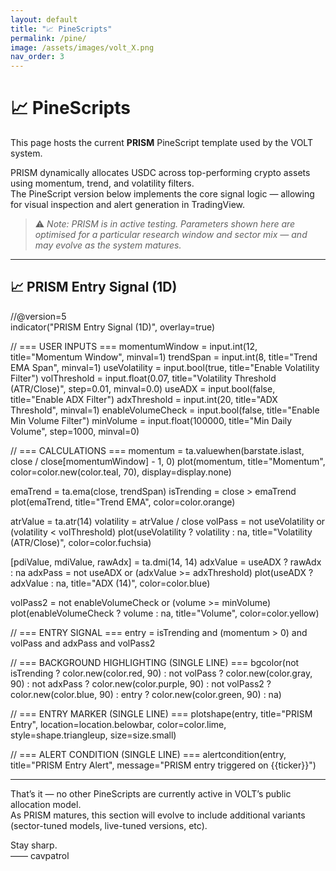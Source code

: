 ```yaml
---
layout: default
title: "📈 PineScripts"
permalink: /pine/
image: /assets/images/volt_X.png
nav_order: 3
---
```


# 📈 PineScripts

This page hosts the current **PRISM** PineScript template used by the VOLT system.

PRISM dynamically allocates USDC across top-performing crypto assets using momentum, trend, and volatility filters.  
The PineScript version below implements the core signal logic — allowing for visual inspection and alert generation in TradingView.

> ⚠️ _Note: PRISM is in active testing. Parameters shown here are optimised for a particular research window and sector mix — and may evolve as the system matures._

---

## 📈 PRISM Entry Signal (1D)

//@version=5  
indicator("PRISM Entry Signal (1D)", overlay=true)

// === USER INPUTS ===
momentumWindow    = input.int(12,       title="Momentum Window",                  minval=1)
trendSpan         = input.int(8,        title="Trend EMA Span",                   minval=1)
useVolatility     = input.bool(true,    title="Enable Volatility Filter")
volThreshold      = input.float(0.07,   title="Volatility Threshold (ATR/Close)",   step=0.01, minval=0.0)
useADX            = input.bool(false,   title="Enable ADX Filter")
adxThreshold      = input.int(20,       title="ADX Threshold",                     minval=1)
enableVolumeCheck = input.bool(false,   title="Enable Min Volume Filter")
minVolume         = input.float(100000, title="Min Daily Volume",                  step=1000, minval=0)

// === CALCULATIONS ===
momentum = ta.valuewhen(barstate.islast, close / close[momentumWindow] - 1, 0)
plot(momentum, title="Momentum", color=color.new(color.teal, 70), display=display.none)

emaTrend   = ta.ema(close, trendSpan)
isTrending = close > emaTrend
plot(emaTrend, title="Trend EMA", color=color.orange)

atrValue   = ta.atr(14)
volatility = atrValue / close
volPass    = not useVolatility or (volatility < volThreshold)
plot(useVolatility ? volatility : na, title="Volatility (ATR/Close)", color=color.fuchsia)

[pdiValue, mdiValue, rawAdx] = ta.dmi(14, 14)
adxValue = useADX ? rawAdx : na
adxPass  = not useADX or (adxValue >= adxThreshold)
plot(useADX ? adxValue : na, title="ADX (14)", color=color.blue)

volPass2 = not enableVolumeCheck or (volume >= minVolume)
plot(enableVolumeCheck ? volume : na, title="Volume", color=color.yellow)

// === ENTRY SIGNAL ===
entry = isTrending and (momentum > 0) and volPass and adxPass and volPass2

// === BACKGROUND HIGHLIGHTING (SINGLE LINE) ===
bgcolor(not isTrending ? color.new(color.red, 90) : not volPass ? color.new(color.gray, 90) : not adxPass ? color.new(color.purple, 90) : not volPass2 ? color.new(color.blue, 90) : entry ? color.new(color.green, 90) : na)

// === ENTRY MARKER (SINGLE LINE) ===
plotshape(entry, title="PRISM Entry", location=location.belowbar, color=color.lime, style=shape.triangleup, size=size.small)

// === ALERT CONDITION (SINGLE LINE) ===
alertcondition(entry, title="PRISM Entry Alert", message="PRISM entry triggered on {{ticker}}")

---

That’s it — no other PineScripts are currently active in VOLT’s public allocation model.  
As PRISM matures, this section will evolve to include additional variants (sector-tuned models, live-tuned versions, etc).

Stay sharp.  
—— cavpatrol
